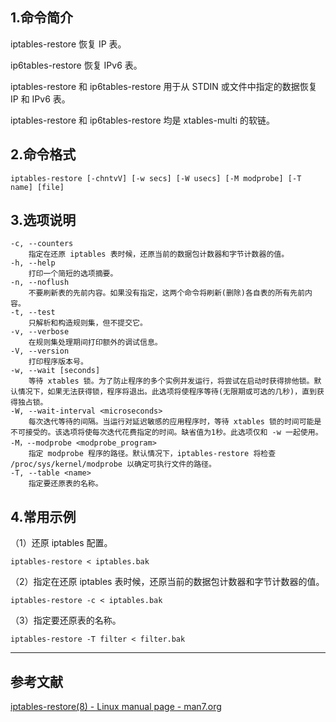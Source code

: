 ## 1.命令简介
iptables-restore 恢复 IP 表。

ip6tables-restore 恢复 IPv6 表。

iptables-restore 和 ip6tables-restore 用于从 STDIN 或文件中指定的数据恢复 IP 和 IPv6 表。

iptables-restore 和 ip6tables-restore 均是 xtables-multi 的软链。

## 2.命令格式
```
iptables-restore [-chntvV] [-w secs] [-W usecs] [-M modprobe] [-T name] [file]
```
## 3.选项说明
```shell
-c, --counters
	指定在还原 iptables 表时候，还原当前的数据包计数器和字节计数器的值。
-h, --help
	打印一个简短的选项摘要。
-n, --noflush
	不要刷新表的先前内容。如果没有指定，这两个命令将刷新(删除)各自表的所有先前内容。
-t, --test
	只解析和构造规则集，但不提交它。
-v, --verbose
	在规则集处理期间打印额外的调试信息。
-V, --version
	打印程序版本号。
-w, --wait [seconds]
	等待 xtables 锁。为了防止程序的多个实例并发运行，将尝试在启动时获得排他锁。默认情况下，如果无法获得锁，程序将退出。此选项将使程序等待(无限期或可选的几秒)，直到获得独占锁。
-W, --wait-interval <microseconds>
	每次迭代等待的间隔。当运行对延迟敏感的应用程序时，等待 xtables 锁的时间可能是不可接受的。该选项将使每次迭代花费指定的时间。缺省值为1秒。此选项仅和 -w 一起使用。
-M，--modprobe <modprobe_program>
	指定 modprobe 程序的路径。默认情况下，iptables-restore 将检查 /proc/sys/kernel/modprobe 以确定可执行文件的路径。
-T, --table <name>
	指定要还原表的名称。
```

## 4.常用示例
（1）还原 iptables 配置。

```shell
iptables-restore < iptables.bak
```

（2）指定在还原 iptables 表时候，还原当前的数据包计数器和字节计数器的值。

```shell
iptables-restore -c < iptables.bak
```

（3）指定要还原表的名称。

```shell
iptables-restore -T filter < filter.bak
```

---

## 参考文献
[iptables-restore(8) - Linux manual page - man7.org](https://man7.org/linux/man-pages/man8/iptables-restore.8.html)

<Vssue title="iptables-restore" />